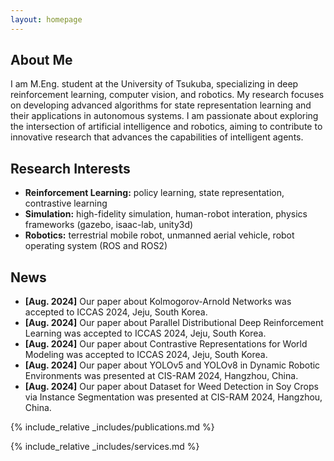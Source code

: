 ```yaml
---
layout: homepage
---
```


## About Me

I am M.Eng. student at the University of Tsukuba, specializing in deep reinforcement learning, computer vision, and robotics. My research focuses on developing advanced algorithms for state representation learning and their applications in autonomous systems. I am passionate about exploring the intersection of artificial intelligence and robotics, aiming to contribute to innovative research that advances the capabilities of intelligent agents.

## Research Interests

- **Reinforcement Learning:** policy learning, state representation, contrastive learning
- **Simulation:** high-fidelity simulation, human-robot interation, physics frameworks (gazebo, isaac-lab, unity3d)
- **Robotics:** terrestrial mobile robot, unmanned aerial vehicle, robot operating system (ROS and ROS2)

## News

- **[Aug. 2024]** Our paper about Kolmogorov-Arnold Networks was accepted to ICCAS 2024, Jeju, South Korea.
- **[Aug. 2024]** Our paper about Parallel Distributional Deep Reinforcement Learning was accepted to ICCAS 2024, Jeju, South Korea.
- **[Aug. 2024]** Our paper about Contrastive Representations for World Modeling was accepted to ICCAS 2024, Jeju, South Korea.
- **[Aug. 2024]** Our paper about YOLOv5 and YOLOv8 in Dynamic Robotic Environments was presented at CIS-RAM 2024, Hangzhou, China.
- **[Aug. 2024]** Our paper about Dataset for Weed Detection in Soy Crops via Instance Segmentation was presented at CIS-RAM 2024, Hangzhou, China.

{% include_relative _includes/publications.md %}

{% include_relative _includes/services.md %}
